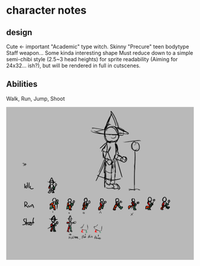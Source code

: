 # character notes

## design 
Cute <- important
"Academic" type witch. 
Skinny "Precure" teen bodytype
Staff weapon... Some kinda interesting shape
Must reduce down to a simple semi-chibi style (2.5~3 head heights) for sprite readability (Aiming for 24x32... ish?), but will be rendered in full in cutscenes.

## Abilities
Walk, Run, Jump, Shoot

![character sheet](witch.png)
